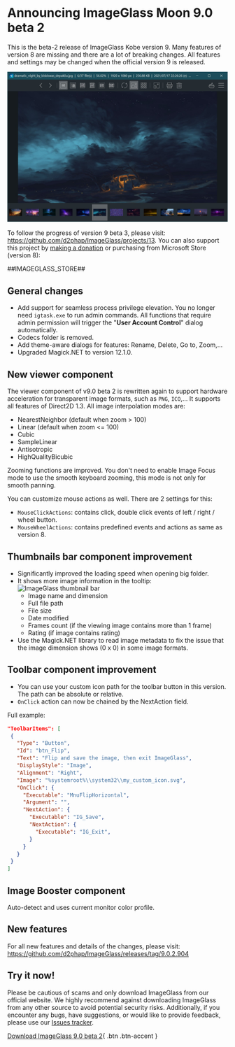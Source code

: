 # Announcing ImageGlass Moon 9.0 beta 2
This is the beta-2 release of ImageGlass Kobe version 9. Many features of version 8 are missing and there are a lot of breaking changes. All features and settings may be changed when the official version 9 is released.

![ImageGlass Moon 9.0 beta 2](https://github.com/ImageGlass/config/blob/main/screenshots/v9.0-beta-2/9.0b2_1.jpg?raw=true)

To follow the progress of version 9 beta 3, please visit: https://github.com/d2phap/ImageGlass/projects/13. You can also support this project by [making a donation](https://github.com/sponsors/d2phap) or purchasing from Microsoft Store (version 8):

##IMAGEGLASS_STORE##


## General changes
- Add support for seamless process privilege elevation. You no longer need `igtask.exe` to run admin commands. All functions that require admin permission will trigger the "**User Account Control**" dialog automatically.
- Codecs folder is removed.
- Add theme-aware dialogs for features: Rename, Delete, Go to, Zoom,…
- Upgraded Magick.NET to version 12.1.0.
 

## New viewer component
The viewer component of v9.0 beta 2 is rewritten again to support hardware acceleration for transparent image formats, such as `PNG`, `ICO`,… It supports all features of Direct2D 1.3. All image interpolation modes are:
- NearestNeighbor (default when zoom > 100)
- Linear (default when zoom <= 100)
- Cubic
- SampleLinear
- Antisotropic
- HighQualityBicubic

Zooming functions are improved. You don't need to enable Image Focus mode to use the smooth keyboard zooming, this mode is not only for smooth panning.

You can customize mouse actions as well. There are 2 settings for this: 
- `MouseClickActions`: contains click, double click events of left / right / wheel button.
- `MouseWheelActions`: contains predefined events and actions as same as version 8.
 

## Thumbnails bar component improvement
- Significantly improved the loading speed when opening big folder.
- It shows more image information in the tooltip:
  ![ImageGlass thumbnail bar](https://user-images.githubusercontent.com/3154213/187470925-6a0777c4-1efc-4c18-920d-73c86b435cc3.png)
  + Image name and dimension
  + Full file path
  + File size
  + Date modified
  + Frames count (if the viewing image contains more than 1 frame)
  + Rating (if image contains rating)
- Use the Magick.NET library to read image metadata to fix the issue that the image dimension shows (0 x 0) in some image formats.
 

## Toolbar component improvement
- You can use your custom icon path for the toolbar button in this version. The path can be absolute or relative.
- `OnClick` action can now be chained by the NextAction field.

Full example:
```json
"ToolbarItems": [
 {
   "Type": "Button",
   "Id": "btn_Flip",
   "Text": "Flip and save the image, then exit ImageGlass",
   "DisplayStyle": "Image",
   "Alignment": "Right",
   "Image": "%systemroot%\\system32\\my_custom_icon.svg",
   "OnClick": {
     "Executable": "MnuFlipHorizontal",
     "Argument": "",
     "NextAction": {
       "Executable": "IG_Save",
       "NextAction": {
         "Executable": "IG_Exit",
       }
     }
   }
 }
]
```


## Image Booster component
Auto-detect and uses current monitor color profile.


## New features
For all new features and details of the changes, please visit: https://github.com/d2phap/ImageGlass/releases/tag/9.0.2.904


## Try it now!
Please be cautious of scams and only download ImageGlass from our official website. We highly recommend against downloading ImageGlass from any other source to avoid potential security risks. Additionally, if you encounter any bugs, have suggestions, or would like to provide feedback, please use our [Issues tracker](https://github.com/d2phap/ImageGlass/issues).


[Download ImageGlass 9.0 beta 2](https://imageglass.org/release/imageglass-9.0-beta-2-37){ .btn .btn-accent }
